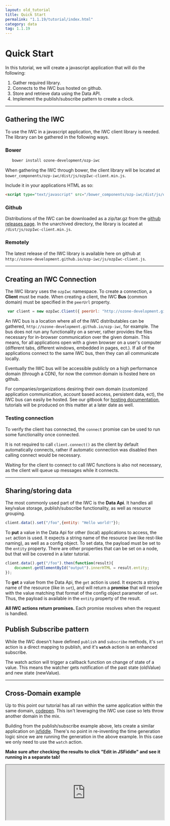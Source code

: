 ```yaml
---
layout: old_tutorial
title: Quick Start
permalink: "1.1.19/tutorial/index.html"
category: data
tag: 1.1.19
---
```


# Quick Start
In this tutorial, we will create a javascript application that will do the following:

  1. Gather required library.
  2. Connects to the IWC bus hosted on github.
  3. Store and retrieve data using the Data API.
  4. Implement the publish/subscribe pattern to create a clock.

***

## Gathering the IWC
To use the IWC in a javascript application, the IWC client library is needed.
The library can be gathered in the following ways.

### Bower

``` bash
   bower install ozone-development/ozp-iwc
```
When gathering the IWC through bower, the client library will be located at  `bower_components/ozp-iwc/dist/js/ozpIwc-client.min.js`.

Include it in your applications HTML as so:

``` html
<script type="text/javascript" src="/bower_components/ozp-iwc/dist/js/ozpIwc-client.min.js"></script>
```

### Github
Distributions of the IWC can be downloaded as a zip/tar.gz from the [github releases page](https://github.com/ozone-development/ozp-iwc/releases).
In the unarchived directory, the library is located  at `/dist/js/ozpIwc-client.min.js`.

### Remotely
The latest release of the IWC library is available here on github at `http://ozone-development.github.io/ozp-iwc/js/ozpIwc-client.js`.

***

## Creating an IWC Connection
The IWC library uses the `ozpIwc` namespace. To create a connection, a  **Client** must be made. When creating a client,
the IWC **Bus** (common domain) must be specified in the `peerUrl` property.

``` js
 var client = new ozpIwc.Client({ peerUrl: "http://ozone-development.github.io/ozp-iwc"});
```

An IWC bus is a location where all of the IWC distributables can be gathered,
`http://ozone-development.github.io/ozp-iwc`, for example. The bus does not run any functionality on a server, rather
provides the files necessary for in-browser communication over the given domain. This means, for all applications open
with a given browser on a user's computer (different tabs, different windows, embedded in pages, ect.). If all of the
applications connect to the same IWC bus, then they can all communicate locally.

Eventually the IWC bus will be accessible publicly on a high performance domain (through a CDN), for now the common
domain is hosted here on github.

For companies/organizations desiring their own domain (customized application communication, account based access,
persistent data, ect), the IWC bus can easily be hosted. See our gitbook for [hosting documentation]({{site.baseurl}}/gitbook/bus/overview.html), tutorials will
be produced on this matter at a later date as well.

### Testing connection
To verify the client has connected, the `connect` promise can be used to run some functionality once connected.

<p data-height="170" data-theme-id="0" data-slug-hash="yYrJOj" data-default-tab="js" data-user="Kevin-K" class='codepen'></p>


It is not required to call `client.connect()` as the client by default automatically connects, rather if automatic
connection was disabled then calling connect would be necessary.

Waiting for the client to connect to call IWC functions is also not necessary, as the client will queue up messages
while it connects.

***

## Sharing/storing data

The most commonly used part of the IWC is the **Data Api**. It handles all key/value storage, publish/subscribe
functionality, as well as resource grouping.

``` js
client.data().set("/foo",{entity: "Hello world!"});
```

To **put** a value in the Data Api for other (local) applications to access, the `set` action is used. It expects a
string name of the resource (we like rest-like naming), as well as a config object. To set data, the payload must be set
to the `entity` property. There are other properties that can be set on a node, but that will be covered in a later
tutorial.

``` js
client.data().get("/foo").then(function(result){
    document.getElementById("output").innerHTML = result.entity;
});
```

To **get** a value from the Data Api, the `get` action is used. It expects a string name of the resource (like in `set`),
and will return a **promise** that will resolve with the value matching that format of the config object parameter of
`set`. Thus, the payload is available in the `entity` property of the result.


**All IWC actions return promises.** Each promise resolves when the request is handled.

<p data-height="190" data-theme-id="0" data-slug-hash="wKZoPK" data-default-tab="js" data-user="Kevin-K" class='codepen'>


## Publish Subscribe pattern
While the IWC doesn't have defined `publish` and `subscribe` methods, it's `set` action is a direct mapping to publish,
and it's **`watch`** action is an enhanced subscribe.

The watch action will trigger a callback function on change of state of a value. This means the watcher gets notification
of the past state (oldValue) and new state (newValue).

<p data-height="255" data-theme-id="0" data-slug-hash="vNMyoE" data-default-tab="js" data-user="Kevin-K" class='codepen'>

***

## Cross-Domain example
Up to this point our tutorial has all ran within the same application within the same domain,
[codepen](http://codepen.io/). This isn't leveraging the IWC use case so lets throw another domain in the mix.

Building from the publish/subscribe example above, lets create a similar application on
[jsfiddle](https://jsfiddle.net/). There's no point in re-inventing the time generation logic since we are running the
generation in the above example. In this case we only need to use the `watch` action.

**Make sure after checking the results to click "Edit in JSFiddle" and see it running in a separate tab!**
<iframe
  style="width: 100%; height: 175px"
  src="http://jsfiddle.net/kjkelly/rg4z5kms/embedded/js,result/">
</iframe>
